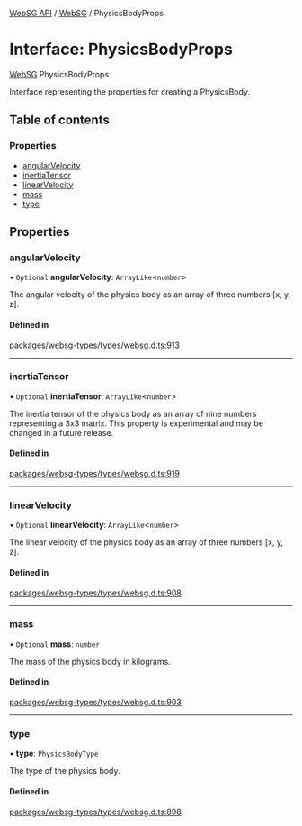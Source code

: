 [WebSG API](../README.md) / [WebSG](../modules/WebSG.md) / PhysicsBodyProps

# Interface: PhysicsBodyProps

[WebSG](../modules/WebSG.md).PhysicsBodyProps

Interface representing the properties for creating a PhysicsBody.

## Table of contents

### Properties

- [angularVelocity](WebSG.PhysicsBodyProps.md#angularvelocity)
- [inertiaTensor](WebSG.PhysicsBodyProps.md#inertiatensor)
- [linearVelocity](WebSG.PhysicsBodyProps.md#linearvelocity)
- [mass](WebSG.PhysicsBodyProps.md#mass)
- [type](WebSG.PhysicsBodyProps.md#type)

## Properties

### angularVelocity

• `Optional` **angularVelocity**: `ArrayLike`<`number`\>

The angular velocity of the physics body as an array of three numbers [x, y, z].

#### Defined in

[packages/websg-types/types/websg.d.ts:913](https://github.com/thirdroom/thirdroom/blob/972fa72b/packages/websg-types/types/websg.d.ts#L913)

___

### inertiaTensor

• `Optional` **inertiaTensor**: `ArrayLike`<`number`\>

The inertia tensor of the physics body as an array of nine numbers representing a 3x3 matrix.
 This property is experimental and may be changed in a future release.

#### Defined in

[packages/websg-types/types/websg.d.ts:919](https://github.com/thirdroom/thirdroom/blob/972fa72b/packages/websg-types/types/websg.d.ts#L919)

___

### linearVelocity

• `Optional` **linearVelocity**: `ArrayLike`<`number`\>

The linear velocity of the physics body as an array of three numbers [x, y, z].

#### Defined in

[packages/websg-types/types/websg.d.ts:908](https://github.com/thirdroom/thirdroom/blob/972fa72b/packages/websg-types/types/websg.d.ts#L908)

___

### mass

• `Optional` **mass**: `number`

The mass of the physics body in kilograms.

#### Defined in

[packages/websg-types/types/websg.d.ts:903](https://github.com/thirdroom/thirdroom/blob/972fa72b/packages/websg-types/types/websg.d.ts#L903)

___

### type

• **type**: `PhysicsBodyType`

The type of the physics body.

#### Defined in

[packages/websg-types/types/websg.d.ts:898](https://github.com/thirdroom/thirdroom/blob/972fa72b/packages/websg-types/types/websg.d.ts#L898)
